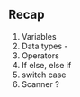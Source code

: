 ## Recap 

1. Variables 
2. Data types - 
3. Operators 
4. If else, else if 
5. switch case 
6. Scanner ? 
